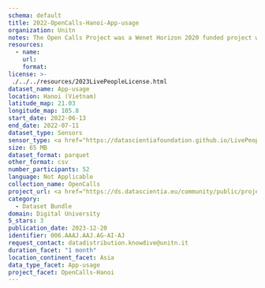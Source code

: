 ```yaml
---
schema: default
title: 2022-OpenCalls-Hanoi-App-usage
organization: Unitn
notes: The Open Calls Project was a Wenet Horizon 2020 funded project with the goal of developing a diversity-aware, machine-mediated paradigm for social interactions. It collected information on the eating/drinking activities of the students of FPT University in Vietnam. The project was carried out in June and July 2022. The project set out to sense the daily activity data of respondents through the mobile phone sensors, collect health data through daily food log surveys, collect alcohol-drinking activities coupled with the motives for drinking, and conduct semi-structured surveys to gather feedback on the project. Data collection was carried out in three big cities across Vietnam. The i-Log application was used to collect sensor data from participants with the language set to Vietnamese. The food-drink activities were collected with an i-Log survey filled in by the respondents three times a day.
resources:
  - name: 
    url: 
    format: 
license: >-
 ./../../resources/2023LivePeopleLicense.html
dataset_name: App-usage
location: Hanoi (Vietnam)
latitude_map: 21.03
longitude_map: 105.8
start_date: 2022-06-13
end_date: 2022-07-11
dataset_type: Sensors
sensor_type: <a href="https://datascientiafoundation.github.io/LivePeople/datasets/2022-OC1-Hanoi-Application%20Event/">application</a>, <a href="https://datascientiafoundation.github.io/LivePeople/datasets/2022-OC1-Hanoi-Music%20Event/">music</a>, <a href="https://datascientiafoundation.github.io/LivePeople/datasets/2022-OC1-Hanoi-Notification%20Event/">notification</a>
size: 65 MB
dataset_format: parquet
other_format: csv
number_participants: 52
language: Not Applicable
collection_name: OpenCalls
project_url: <a href="https://ds.datascientia.eu/community/public/projects/3b975830-9ecc-4127-855b-f88b8b5fe2ca">https://ds.datascientia.eu/community/public/projects/3b975830-9ecc-4127-855b-f88b8b5fe2ca</a>
category: 
  - Dataset Bundle
domain: Digital University
5_stars: 3
publication_date: 2023-12-20
identifier: 006.AAAJ.AAJ.AG-AI-AJ
request_contact: datadistribution.knowdive@unitn.it
duration_facet: "1 month"
location_continent_facet: Asia
data_type_facet: App-usage
project_facet: OpenCalls-Hanoi
---
```

